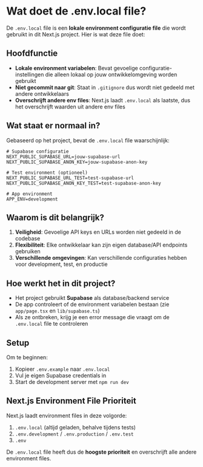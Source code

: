 # Wat doet de .env.local file?

De `.env.local` file is een **lokale environment configuratie file** die wordt gebruikt in dit Next.js project. Hier is wat deze file doet:

## Hoofdfunctie
- **Lokale environment variabelen**: Bevat gevoelige configuratie-instellingen die alleen lokaal op jouw ontwikkelomgeving worden gebruikt
- **Niet gecommit naar git**: Staat in `.gitignore` dus wordt niet gedeeld met andere ontwikkelaars
- **Overschrijft andere env files**: Next.js laadt `.env.local` als laatste, dus het overschrijft waarden uit andere env files

## Wat staat er normaal in?
Gebaseerd op het project, bevat de `.env.local` file waarschijnlijk:

```env
# Supabase configuratie
NEXT_PUBLIC_SUPABASE_URL=jouw-supabase-url
NEXT_PUBLIC_SUPABASE_ANON_KEY=jouw-supabase-anon-key

# Test environment (optioneel)
NEXT_PUBLIC_SUPABASE_URL_TEST=test-supabase-url
NEXT_PUBLIC_SUPABASE_ANON_KEY_TEST=test-supabase-anon-key

# App environment
APP_ENV=development
```

## Waarom is dit belangrijk?
1. **Veiligheid**: Gevoelige API keys en URLs worden niet gedeeld in de codebase
2. **Flexibiliteit**: Elke ontwikkelaar kan zijn eigen database/API endpoints gebruiken
3. **Verschillende omgevingen**: Kan verschillende configuraties hebben voor development, test, en productie

## Hoe werkt het in dit project?
- Het project gebruikt **Supabase** als database/backend service
- De app controleert of de environment variabelen bestaan (zie `app/page.tsx` en `lib/supabase.ts`)
- Als ze ontbreken, krijg je een error message die vraagt om de `.env.local` file te controleren

## Setup
Om te beginnen:
1. Kopieer `.env.example` naar `.env.local`
2. Vul je eigen Supabase credentials in
3. Start de development server met `npm run dev`

## Next.js Environment File Prioriteit
Next.js laadt environment files in deze volgorde:
1. `.env.local` (altijd geladen, behalve tijdens tests)
2. `.env.development` / `.env.production` / `.env.test`
3. `.env`

De `.env.local` file heeft dus de **hoogste prioriteit** en overschrijft alle andere environment files.